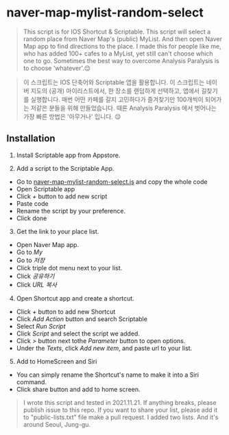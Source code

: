# naver-map-mylist-random-select

> This script is for IOS Shortcut & Scriptable.
> This script will select a random place from Naver Map's (public) MyList. And then open Naver Map app to find directions to the place. 
> I made this for people like me, who has added 100+ cafes to a MyList, yet still can't choose which one to go. Sometimes the best way to overcome Analysis Paralysis is to choose 'whatever'.😌

> 이 스크립트는 IOS 단축어와 Scriptable 앱을 활용합니다.
> 이 스크립트는 네이버 지도의 (공개) 마이리스트에서, 한 장소를 랜덤하게 선택하고, 앱에서 길찾기를 실행합니다.
> 매번 어떤 카페를 갈지 고민하다가 즐겨찾기만 100개씩이 되어가는 저같은 분들을 위해 만들었습니다. 때론 Analysis Paralysis 에서 벗어나는 가장 빠른 방법은 '아무거나' 입니다. 😌



## Installation

1. Install Scriptable app from Appstore.

2. Add a script to the Scriptable App.
- Go to [naver-map-mylist-random-select.js](https://github.com/jan9won/naver-map-mylist-random-select/naver-map-mylist-random-select.js) and copy the whole code
- Open Scriptable app
- Click *+* button to add new script
- Paste code
- Rename the script by your preference.
- Click done

3. Get the link to your place list.
- Open Naver Map app.
- Go to *My*
- Go to *저장*
- Click triple dot menu next to your list.
- Click *공유하기*
- Click *URL 복사*

4. Open Shortcut app and create a shortcut.
- Click *+* button to add new Shortcut
- Click *Add Action* button and search Scriptable
- Select *Run Script*
- Click *Script* and select the script we added.
- Click *>* button next tothe *Parameter* button to open options.
- Under the *Texts*, click *Add new item*, and paste url to your list.

5. Add to HomeScreen and Siri
- You can simply rename the Shortcut's name to make it into a Siri command.
- Click share button and add to home screen.

> I wrote this script and tested in 2021.11.21. 
> If anything breaks, please publish issue to this repo.
> If you want to share your list, please add it to "public-lists.txt" file make a pull request.
> I added two lists. And it's around Seoul, Jung-gu.












